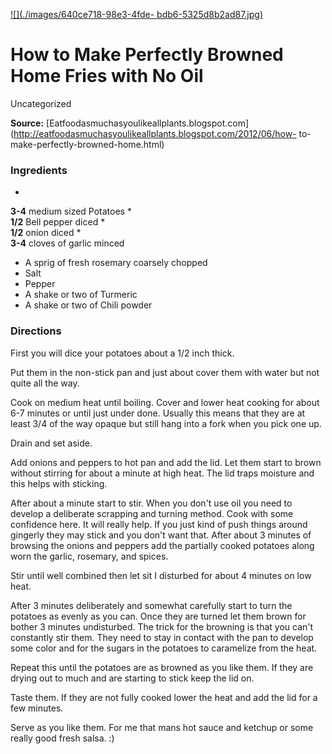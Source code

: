 ﻿

[![](./images/640ce718-98e3-4fde-
bdb6-5325d8b2ad87.jpg)](http://3.bp.blogspot.com/-L8hx1r6JApY/T-qhqo0iJGI/AAAAAAAABA4/8R_gfRbsi7w/s400/pot%2B3.jpg)

#  How to Make Perfectly Browned Home Fries with No Oil

Uncategorized

**Source:** [Eatfoodasmuchasyoulikeallplants.blogspot.com](http://eatfoodasmuchasyoulikeallplants.blogspot.com/2012/06/how-
to-make-perfectly-browned-home.html)

###  Ingredients

  *  
**3-4** medium sized Potatoes
  *   
**1/2** Bell pepper diced
  *   
**1/2** onion diced
  *   
**3-4** cloves of garlic minced
  * A sprig of fresh rosemary coarsely chopped
  * Salt
  * Pepper
  * A shake or two of Turmeric
  * A shake or two of Chili powder

###  Directions

First you will dice your potatoes about a 1/2 inch thick.

Put them in the non-stick pan and just about cover them with water but not
quite all the way.

Cook on medium heat until boiling. Cover and lower heat cooking for about 6-7
minutes or until just under done. Usually this means that they are at least
3/4 of the way opaque but still hang into a fork when you pick one up.

Drain and set aside.

Add onions and peppers to hot pan and add the lid. Let them start to brown
without stirring for about a minute at high heat. The lid traps moisture and
this helps with sticking.

After about a minute start to stir. When you don't use oil you need to develop
a deliberate scrapping and turning method. Cook with some confidence here. It
will really help. If you just kind of push things around gingerly they may
stick and you don't want that. After about 3 minutes of browsing the onions
and peppers add the partially cooked potatoes along worn the garlic, rosemary,
and spices.

Stir until well combined then let sit I disturbed for about 4 minutes on low
heat.

After 3 minutes deliberately and somewhat carefully start to turn the potatoes
as evenly as you can. Once they are turned let them brown for bother 3 minutes
undisturbed. The trick for the browning is that you can't constantly stir
them. They need to stay in contact with the pan to develop some color and for
the sugars in the potatoes to caramelize from the heat.

Repeat this until the potatoes are as browned as you like them. If they are
drying out to much and are starting to stick keep the lid on.

Taste them. If they are not fully cooked lower the heat and add the lid for a
few minutes.

Serve as you like them. For me that mans hot sauce and ketchup or some really
good fresh salsa. :)

